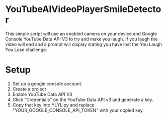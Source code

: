# YouTubeAIVideoPlayerSmileDetector

This simple script will use an enabled camera on your device and Google Console YouTube Data API V3 to try and make you laugh.
If you laugh the video will end and a prompt will display stating you have lost the You Laugh You Lose challenge.

# Setup

1. Set up a google console account.
2. Create a project
3. Enable YouTube Data API V3
4. Click "Credentials" on the YouTube Data API v3 and generate a key.
5. Copy that key into YLYL.py and replace "YOUR_GOOGLE_CONSOLE_API_TOKEN" with your copied key.